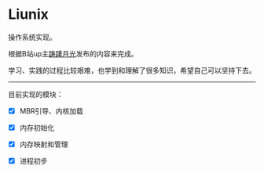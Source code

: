 # Liunix
操作系统实现。

根据B站up主[踌躇月光](https://space.bilibili.com/491131440)发布的内容来完成。

学习、实践的过程比较艰难，也学到和理解了很多知识，希望自己可以坚持下去。

---

目前实现的模块：

* [x] MBR引导、内核加载
* [x] 内存初始化
* [x] 内存映射和管理
* [x] 进程初步


